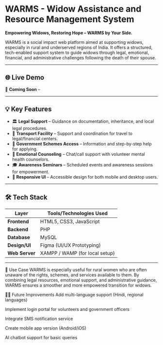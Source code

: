# WARMS - Widow Assistance and Resource Management System

**Empowering Widows, Restoring Hope – WARMS by Your Side.**

WARMS is a social impact web platform aimed at supporting widows, especially in rural and underserved regions of India. It offers a structured, tech-enabled support system to guide widows through legal, emotional, financial, and administrative challenges following the death of their spouse.

---

## 🌐 Live Demo

🚧 **Coming Soon** – 

---

## 💡 Key Features

- 🏛️ **Legal Support** – Guidance on documentation, inheritance, and local legal procedures.
- 🚕 **Transport Facility** – Support and coordination for travel to legal/financial centers.
- 📑 **Government Schemes Access** – Information and step-by-step help for applying.
- 💬 **Emotional Counseling** – Chat/call support with volunteer mental health counselors.
- 🎓 **Awareness Seminars** – Scheduled events and awareness sessions for empowerment.
- 📱 **Responsive UI** – Accessible design for both mobile and desktop users.

---

## 🛠️ Tech Stack

| Layer         | Tools/Technologies Used         |
|---------------|----------------------------------|
| **Frontend**  | HTML5, CSS3, JavaScript          |
| **Backend**   | PHP                              |
| **Database**  | MySQL                            |
| **Design/UI** | Figma (UI/UX Prototyping)        |
| **Web Server**| XAMPP / WAMP (for local setup)   |

---

📌 Use Case
WARMS is especially useful for rural women who are often unaware of the rights, schemes, and services available to them. By combining legal resources, emotional support, and administrative guidance, WARMS ensures a smoother and more empowered transition for widows.

🙋‍♀️ Future Improvements
 Add multi-language support (Hindi, regional languages)

 Implement login portal for volunteers and government officers

 Integrate SMS notification service

 Create mobile app version (Android/iOS)

 AI chatbot support for basic queries
